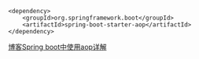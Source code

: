 ```
<dependency>
    <groupId>org.springframework.boot</groupId>
    <artifactId>spring-boot-starter-aop</artifactId>
</dependency>
```
[博客Spring boot中使用aop详解](https://www.cnblogs.com/bigben0123/p/7779357.html)

![]()
